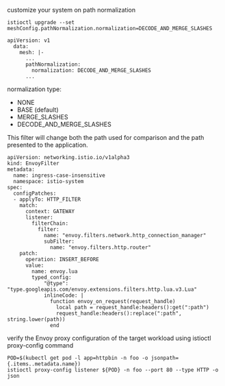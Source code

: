 customize your system on path normalization
```
istioctl upgrade --set meshConfig.pathNormalization.normalization=DECODE_AND_MERGE_SLASHES

apiVersion: v1
  data:
    mesh: |-
      ...
      pathNormalization:
        normalization: DECODE_AND_MERGE_SLASHES
      ...
```

normalization type:
- NONE
- BASE (default)
- MERGE_SLASHES
- DECODE_AND_MERGE_SLASHES

This filter will change both the path used for comparison and the path presented to the application.
```
apiVersion: networking.istio.io/v1alpha3
kind: EnvoyFilter
metadata:
  name: ingress-case-insensitive
  namespace: istio-system
spec:
  configPatches:
  - applyTo: HTTP_FILTER
    match:
      context: GATEWAY
      listener:
        filterChain:
          filter:
            name: "envoy.filters.network.http_connection_manager"
            subFilter:
              name: "envoy.filters.http.router"
    patch:
      operation: INSERT_BEFORE
      value:
        name: envoy.lua
        typed_config:
            "@type": "type.googleapis.com/envoy.extensions.filters.http.lua.v3.Lua"
            inlineCode: |
              function envoy_on_request(request_handle)
                local path = request_handle:headers():get(":path")
                request_handle:headers():replace(":path", string.lower(path))
              end
```

verify the Envoy proxy configuration of the target workload using istioctl proxy-config command
```
POD=$(kubectl get pod -l app=httpbin -n foo -o jsonpath={.items..metadata.name})
istioctl proxy-config listener ${POD} -n foo --port 80 --type HTTP -o json
```
